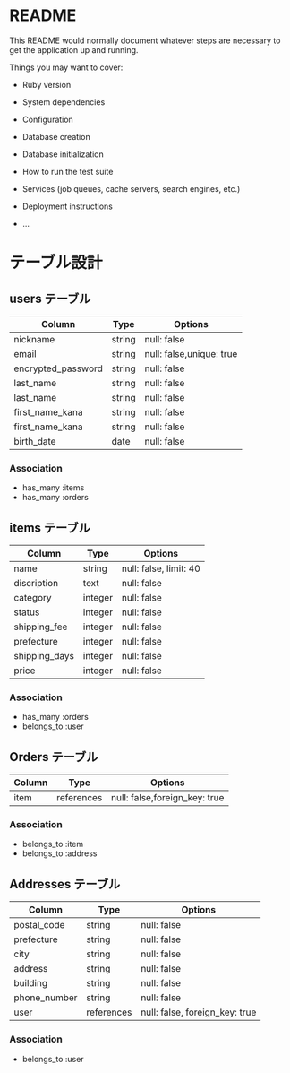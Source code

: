# README

This README would normally document whatever steps are necessary to get the
application up and running.

Things you may want to cover:

* Ruby version

* System dependencies

* Configuration

* Database creation

* Database initialization

* How to run the test suite

* Services (job queues, cache servers, search engines, etc.)

* Deployment instructions

* ...
# テーブル設計

## users テーブル

| Column             | Type   | Options                  |
| ------------------ | ------ | -----------              |
| nickname           | string | null: false              |
| email              | string | null: false,unique: true |
| encrypted_password | string | null: false              |
| last_name          | string | null: false              |
| last_name          | string | null: false              |
| first_name_kana    | string | null: false              |
| first_name_kana    | string | null: false              |
| birth_date         | date   | null: false              |

### Association

- has_many :items
- has_many :orders

## items テーブル

| Column        | Type       | Options                |
| ------        | ------     | -----------            |
| name          | string     | null: false, limit: 40 |
| discription   | text       | null: false            |
| category      | integer    | null: false            |
| status        | integer    | null: false            |
| shipping_fee  | integer    | null: false            |
| prefecture    | integer    | null: false            |
| shipping_days | integer    | null: false            |
| price         | integer    | null: false            |

### Association

- has_many :orders
- belongs_to :user

## Orders テーブル

| Column | Type       | Options                        |
| ------ | ---------- | ------------------------------ |
| item   | references | null: false,foreign_key: true  |

### Association

- belongs_to :item
- belongs_to :address

## Addresses テーブル

| Column      | Type       | Options                        |
| -------     | ---------- | ------------------------------ |
| postal_code |string      | null: false                    |
| prefecture  |string      | null: false                    |
| city        |string      | null: false                    |
| address     |string      | null: false                    |
| building    |string      | null: false                    |
| phone_number|string      | null: false                    |
| user        |references  | null: false, foreign_key: true |

### Association

- belongs_to :user